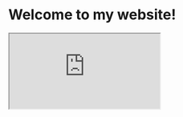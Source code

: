 # Welcome to my website! 

<iframe src="https://phildental.github.io/phildental.github io"></iframe>
